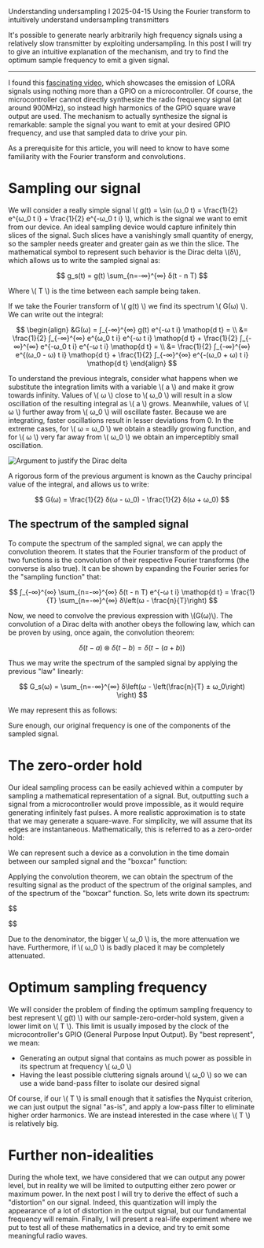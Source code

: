 Understanding undersampling I
2025-04-15
Using the Fourier transform to intuitively understand undersampling transmitters

It's possible to generate nearly arbitrarily high frequency signals using a relatively slow transmitter by exploiting undersampling. In this post I will try to give an intuitive explanation of the mechanism, and try to find the optimum sample frequency to emit a given signal.

---

I found this [fascinating video](https://www.youtube.com/watch?v=eIdHBDSQHyw), which showcases the emission of LORA signals using nothing more than a GPIO on a microcontroller. Of course, the microcontroller cannot directly synthesize the radio frequency signal (at around 900MHz), so instead high harmonics of the GPIO square wave output are used. The mechanism to actually synthesize the signal is remarkable: sample the signal you want to emit at your desired GPIO frequency, and use that sampled data to drive your pin.

As a prerequisite for this article, you will need to know to have some familiarity with the Fourier transform and convolutions.

# Sampling our signal

We will consider a really simple signal \\( g(t) = \sin (ω_0 t) = \frac{1}{2} e^{ω_0 t i} + \frac{1}{2} e^{-ω_0 t i} \\), which is the signal we want to emit from our device. An ideal sampling device would capture infinitely thin slices of the signal. Such slices have a vanishingly small quantity of energy, so the sampler needs greater and greater gain as we thin the slice. The mathematical symbol to represent such behavior is the Dirac delta \\(δ\\), which allows us to write the sampled signal as:

$$
    g_s(t) = g(t) \sum_{n=-∞}^{∞} δ(t - n T)
$$

Where \\( T \\) is the time between each sample being taken. 

If we take the Fourier transform of \\( g(t) \\) we find its spectrum \\( G(ω) \\). We can write out the integral:

$$
    \begin{align}
    &G(ω) = ∫_{-∞}^{∞} g(t) e^{-ω t i} \mathop{d t} = \\
    &= \frac{1}{2} ∫_{-∞}^{∞} e^{ω_0 t i} e^{-ω t i} \mathop{d t} + \frac{1}{2} ∫_{-∞}^{∞} e^{-ω_0 t i} e^{-ω t i} \mathop{d t} = \\
    &= \frac{1}{2} ∫_{-∞}^{∞} e^{(ω_0 - ω) t i} \mathop{d t} + \frac{1}{2} ∫_{-∞}^{∞} e^{-(ω_0 + ω) t i} \mathop{d t}
    \end{align}
$$

To understand the previous integrals, consider what happens when we substitute the integration limits with a variable \\( a \\) and make it grow towards infinity. Values of \\( ω \\) close to \\( ω_0 \\) will result in a slow oscillation of the resulting integral as \\( a \\) grows. Meanwhile, values of \\( ω \\) further away from \\( ω_0 \\) will oscillate faster. Because we are integrating, faster oscillations result in lesser deviations from 0. In the extreme cases, for \\( ω = ω_0 \\) we obtain a steadily growing function, and for \\( ω \\) very far away from \\( ω_0 \\) we obtain an imperceptibly small oscillation.

![Argument to justify the Dirac delta](./fourier1img/1.svg)


A rigorous form of the previous argument is known as the Cauchy principal value of the integral, and allows us to write:

$$
    G(ω) = \frac{1}{2} δ(ω - ω_0) - \frac{1}{2} δ(ω + ω_0)
$$

## The spectrum of the sampled signal

To compute the spectrum of the sampled signal, we can apply the convolution theorem. It states that the Fourier transform of the product of two functions is the convolution of their respective Fourier transforms (the converse is also true). It can be shown by expanding the Fourier series for the "sampling function" that:

$$
    ∫_{-∞}^{∞} \sum_{n=-∞}^{∞} δ(t - n T) e^{-ω t i} \mathop{d t} = \frac{1}{T} \sum_{n=-∞}^{∞} δ\left(ω - \frac{n}{T}\right)
$$

Now, we need to convolve the previous expression with \\(G(ω)\\). The convolution of a Dirac delta with another obeys the following law, which can be proven by using, once again, the convolution theorem:

$$
    δ(t - a) ⊛ δ(t - b) = δ(t - (a + b)) 
$$

Thus we may write the spectrum of the sampled signal by applying the previous "law" linearly:

$$
    G_s(ω) = \sum_{n=-∞}^{∞} δ\left(ω - \left(\frac{n}{T} ± ω_0\right) \right) 
$$

We may represent this as follows:

Sure enough, our original frequency is one of the components of the sampled signal.

# The zero-order hold

Our ideal sampling process can be easily achieved within a computer by sampling a mathematical representation of a signal. But, outputting such a signal from a microcontroller would prove impossible, as it would require generating infinitely fast pulses. A more realistic approximation is to state that we may generate a square-wave. For simplicity, we will assume that its edges are instantaneous. Mathematically, this is referred to as a zero-order hold:

We can represent such a device as a convolution in the time domain between our sampled signal and the "boxcar" function:

Applying the convolution theorem, we can obtain the spectrum of the resulting signal as the product of the spectrum of the original samples, and of the spectrum of the "boxcar" function. So, lets write down its spectrum:

$$

$$

Due to the denominator, the bigger \\( ω_0 \\) is, the more attenuation we have. Furthermore, if \\( ω_0 \\) is badly placed it may be completely attenuated. 

# Optimum sampling frequency

We will consider the problem of finding the optimum sampling frequency to best represent \\( g(t) \\) with our sample-zero-order-hold system, given a lower limit on \\( T \\). This limit is usually imposed by the clock of the microcontroller's GPIO (General Purpose Input Output). By "best represent", we mean:

- Generating an output signal that contains as much power as possible in its spectrum at frequency \\( ω_0 \\)
- Having the least possible cluttering signals around \\( ω_0 \\) so we can use a wide band-pass filter to isolate our desired signal

Of course, if our \\( T \\) is small enough that it satisfies the Nyquist criterion, we can just output the signal "as-is", and apply a low-pass filter to eliminate higher order harmonics. We are instead interested in the case where \\( T \\) is relatively big.

# Further non-idealities

During the whole text, we have considered that we can output any power level, but in reality we will be limited to outputting either zero power or maximum power. In the next post I will try to derive the effect of such a "distortion" on our signal. Indeed, this quantization will imply the appearance of a lot of distortion in the output signal, but our fundamental frequency will remain. Finally, I will present a real-life experiment where we put to test all of these mathematics in a device, and try to emit some meaningful radio waves.

